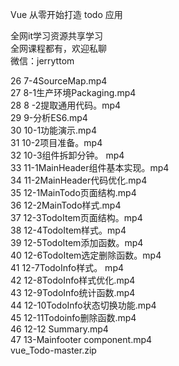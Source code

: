Vue 从零开始打造 todo 应用

全网it学习资源共享学习<br>全网课程都有，欢迎私聊<br>微信：jerryttom<br>

26 7-4SourceMap.mp4<br> 27 8-1生产环境Packaging.mp4<br> 28 8 -2提取通用代码。mp4<br> 29 9-分析ES6.mp4<br> 30 10-1功能演示.mp4<br> 31 10-2项目准备。mp4<br> 32 10-3组件拆卸分钟。 mp4<br> 33 11-1MainHeader组件基本实现。mp4<br> 34 11-2MainHeader代码优化.mp4<br> 35 12-1MainTodo页面结构.mp4<br> 36 12-2MainTodo样式.mp4<br> 37 12-3TodoItem页面结构。mp4<br> 38 12-4TodoItem样式。mp4<br> 39 12-5TodoItem添加函数。mp4<br> 40 12-6TodoItem选定删除函数。mp4<br> 41 12-7TodoInfo样式。 mp4<br> 42 12-8TodoInfo样式优化.mp4<br> 43 12-9TodoInfo统计函数.mp4<br> 44 12-10TodoInfo状态切换功能.mp4<br> 45 12-11Todoinfo删除函数.mp4<br> 46 12-12 Summary.mp4<br> 47 13-Mainfooter component.mp4<br> vue_Todo-master.zip